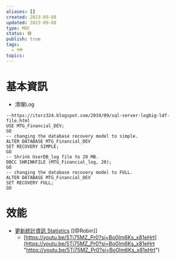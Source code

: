 ```yaml
---
aliases: []
created: 2023-09-08
updated: 2023-09-08
type: MOC
status: 🟩
publish: true
tags:
  - 🗺️
topics:
---
```


# 基本資訊
- 清理Log
```
--https://itorz324.blogspot.com/2019/09/sql-server-logbig-ldf-file.html
USE MTG_Financial_DEV;
GO
-- changing the database recovery model to simple.
ALTER DATABASE MTG_Financial_DEV
SET RECOVERY SIMPLE;
GO
-- Shrink UserDB_log file to 20 MB.
DBCC SHRINKFILE (MTG_Financial_log, 20);
GO
-- changing the database recovery model to FULL.
ALTER DATABASE MTG_Financial_DEV
SET RECOVERY FULL;
GO
```
# 效能
- [更新統計資訊 Statistics](https://chat.openai.com/share/da6476b5-e1b2-48c6-a5e5-43a1ee46b429) [[@Robin]]
	- [https://youtu.be/5Ti75MZ_Pr0?si=Bo0Im6Ks_x81eHrt](https://youtu.be/5Ti75MZ_Pr0?si=Bo0Im6Ks_x81eHrt "https://youtu.be/5Ti75MZ_Pr0?si=Bo0Im6Ks_x81eHrt")